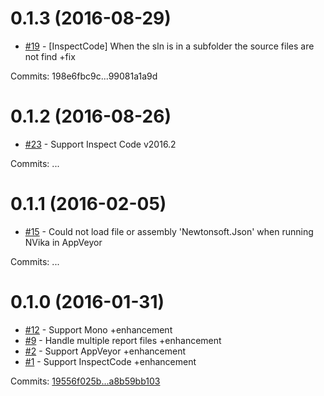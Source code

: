 # 0.1.3 (2016-08-29)

 - [#19](https://github.com/laedit/vika/issues/19) - [InspectCode] When the sln is in a subfolder the source files are not find +fix

Commits: 198e6fbc9c...99081a1a9d


# 0.1.2 (2016-08-26)

- [#23](https://github.com/laedit/vika/issues/23) - Support Inspect Code v2016.2

Commits: ...


# 0.1.1 (2016-02-05)

 - [#15](https://github.com/laedit/vika/issues/15) - Could not load file or assembly 'Newtonsoft.Json' when running NVika in AppVeyor

Commits: ...


# 0.1.0 (2016-01-31)

 - [#12](https://github.com/laedit/vika/issues/12) - Support Mono +enhancement
 - [#9](https://github.com/laedit/vika/issues/9) - Handle multiple report files +enhancement
 - [#2](https://github.com/laedit/vika/issues/2) - Support AppVeyor +enhancement
 - [#1](https://github.com/laedit/vika/issues/1) - Support InspectCode +enhancement

Commits: [19556f025b...a8b59bb103](https://github.com/laedit/vika/compare/19556f025b...a8b59bb103)
